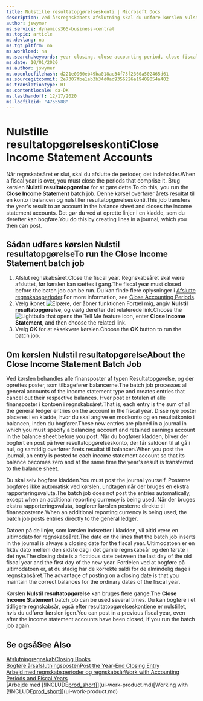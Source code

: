 ```yaml
---
title: Nulstille resultatopgørelseskonti | Microsoft Docs
description: Ved årsregnskabets afslutning skal du udføre kørslen Nulstil resultatopgørelse for at afslutte de regnskabsperioder, der udgør regnskabsåret.
author: jswymer
ms.service: dynamics365-business-central
ms.topic: article
ms.devlang: na
ms.tgt_pltfrm: na
ms.workload: na
ms.search.keywords: year closing, close accounting period, close fiscal year, bank account detailed trial balance
ms.date: 10/01/2020
ms.author: jswymer
ms.openlocfilehash: d221e0960eb49ba018ae34f73f2360a502465d61
ms.sourcegitcommit: 2e7307fbe1eb3b34d0ad9356226a19409054a402
ms.translationtype: HT
ms.contentlocale: da-DK
ms.lasthandoff: 12/17/2020
ms.locfileid: "4755588"
---
```

# <a name="close-income-statement-accounts"></a><span data-ttu-id="a8590-103">Nulstille resultatopgørelseskonti</span><span class="sxs-lookup"><span data-stu-id="a8590-103">Close Income Statement Accounts</span></span>
<span data-ttu-id="a8590-104">Når regnskabsåret er slut, skal du afslutte de perioder, det indeholder.</span><span class="sxs-lookup"><span data-stu-id="a8590-104">When a fiscal year is over, you must close the periods that comprise it.</span></span> <span data-ttu-id="a8590-105">Brug kørslen **Nulstil resultatopgørelse** for at gøre dette.</span><span class="sxs-lookup"><span data-stu-id="a8590-105">To do this, you run the **Close Income Statement** batch job.</span></span> <span data-ttu-id="a8590-106">Denne kørsel overfører årets resultat til en konto i balancen og nulstiller resultatopgørelseskonti.</span><span class="sxs-lookup"><span data-stu-id="a8590-106">This job transfers the year's result to an account in the balance sheet and closes the income statement accounts.</span></span> <span data-ttu-id="a8590-107">Det gør du ved at oprette linjer i en kladde, som du derefter kan bogføre.</span><span class="sxs-lookup"><span data-stu-id="a8590-107">You do this by creating lines in a journal, which you then can post.</span></span>

## <a name="to-run-the-close-income-statement-batch-job"></a><span data-ttu-id="a8590-108">Sådan udføres kørslen Nulstil resultatopgørelse</span><span class="sxs-lookup"><span data-stu-id="a8590-108">To run the Close Income Statement batch job</span></span>
1. <span data-ttu-id="a8590-109">Afslut regnskabsåret.</span><span class="sxs-lookup"><span data-stu-id="a8590-109">Close the fiscal year.</span></span> <span data-ttu-id="a8590-110">Regnskabsåret skal være afsluttet, før kørslen kan sættes i gang.</span><span class="sxs-lookup"><span data-stu-id="a8590-110">The fiscal year must closed before the batch job can be run.</span></span> <span data-ttu-id="a8590-111">Du kan finde flere oplysninger i [Afslutte regnskabsperioder](year-close-account-periods.md).</span><span class="sxs-lookup"><span data-stu-id="a8590-111">For more information, see [Close Accounting Periods](year-close-account-periods.md).</span></span>
2. <span data-ttu-id="a8590-112">Vælg ikonet ![Elpære, der åbner funktionen Fortæl mig](media/ui-search/search_small.png "Fortæl mig, hvad du vil foretage dig"), angiv **Nulstil resultatopgørelse**, og vælg derefter det relaterede link.</span><span class="sxs-lookup"><span data-stu-id="a8590-112">Choose the ![Lightbulb that opens the Tell Me feature](media/ui-search/search_small.png "Tell me what you want to do") icon, enter **Close Income Statement**, and then choose the related link.</span></span>
3. <span data-ttu-id="a8590-113">Vælg **OK** for at eksekvere kørslen.</span><span class="sxs-lookup"><span data-stu-id="a8590-113">Choose the **OK** button to run the batch job.</span></span>

## <a name="about-the-close-income-statement-batch-job"></a><span data-ttu-id="a8590-114">Om kørslen Nulstil resultatopgørelse</span><span class="sxs-lookup"><span data-stu-id="a8590-114">About the Close Income Statement Batch Job</span></span>
<span data-ttu-id="a8590-115">Ved kørslen behandles alle finansposter af typen Resultatopgørelse, og der oprettes poster, som tilbagefører balancerne.</span><span class="sxs-lookup"><span data-stu-id="a8590-115">The batch job processes all general accounts of the income statement type and creates entries that cancel out their respective balances.</span></span> <span data-ttu-id="a8590-116">Hver post er totalen af alle finansposter i kontoen i regnskabsåret.</span><span class="sxs-lookup"><span data-stu-id="a8590-116">That is, each entry is the sum of all the general ledger entries on the account in the fiscal year.</span></span> <span data-ttu-id="a8590-117">Disse nye poster placeres i en kladde, hvor du skal angive en modkonto og en resultatkonto i balancen, inden du bogfører.</span><span class="sxs-lookup"><span data-stu-id="a8590-117">These new entries are placed in a journal in which you must specify a balancing account and retained earnings account in the balance sheet before you post.</span></span> <span data-ttu-id="a8590-118">Når du bogfører kladden, bliver der bogført en post på hver resultatopgørelseskonto, der får saldoen til at gå i nul, og samtidig overfører årets resultat til balancen.</span><span class="sxs-lookup"><span data-stu-id="a8590-118">When you post the journal, an entry is posted to each income statement account so that its balance becomes zero and at the same time the year's result is transferred to the balance sheet.</span></span>

<span data-ttu-id="a8590-119">Du skal selv bogføre kladden.</span><span class="sxs-lookup"><span data-stu-id="a8590-119">You must post the journal yourself.</span></span> <span data-ttu-id="a8590-120">Posterne bogføres ikke automatisk ved kørslen, undtagen når der bruges en ekstra rapporteringsvaluta.</span><span class="sxs-lookup"><span data-stu-id="a8590-120">The batch job does not post the entries automatically, except when an additional reporting currency is being used.</span></span> <span data-ttu-id="a8590-121">Når der bruges ekstra rapporteringsvaluta, bogfører kørslen posterne direkte til finansposterne.</span><span class="sxs-lookup"><span data-stu-id="a8590-121">When an additional reporting currency is being used, the batch job posts entries directly to the general ledger.</span></span>

<span data-ttu-id="a8590-122">Datoen på de linjer, som kørslen indsætter i kladden, vil altid være en ultimodato for regnskabsåret.</span><span class="sxs-lookup"><span data-stu-id="a8590-122">The date on the lines that the batch job inserts in the journal is always a closing date for the fiscal year.</span></span> <span data-ttu-id="a8590-123">Ultimodatoen er en fiktiv dato mellem den sidste dag i det gamle regnskabsår og den første i det nye.</span><span class="sxs-lookup"><span data-stu-id="a8590-123">The closing date is a fictitious date between the last day of the old fiscal year and the first day of the new year.</span></span> <span data-ttu-id="a8590-124">Fordelen ved at bogføre på ultimodatoen er, at du stadig har de korrekte saldi for de almindelig dage i regnskabsåret.</span><span class="sxs-lookup"><span data-stu-id="a8590-124">The advantage of posting on a closing date is that you maintain the correct balances for the ordinary dates of the fiscal year.</span></span>

<span data-ttu-id="a8590-125">Kørslen **Nulstil resultatopgørelse** kan bruges flere gange.</span><span class="sxs-lookup"><span data-stu-id="a8590-125">The **Close Income Statement** batch job can be used several times.</span></span> <span data-ttu-id="a8590-126">Du kan bogføre i et tidligere regnskabsår, også efter resultatopgørelseskontiene er nulstillet, hvis du udfører kørslen igen.</span><span class="sxs-lookup"><span data-stu-id="a8590-126">You can post in a previous fiscal year, even after the income statement accounts have been closed, if you run the batch job again.</span></span>

## <a name="see-also"></a><span data-ttu-id="a8590-127">Se også</span><span class="sxs-lookup"><span data-stu-id="a8590-127">See Also</span></span>

[<span data-ttu-id="a8590-128">Afslutningregnskab</span><span class="sxs-lookup"><span data-stu-id="a8590-128">Closing Books</span></span>](year-close-books.md)  
[<span data-ttu-id="a8590-129">Bogføre årsafslutningsposten</span><span class="sxs-lookup"><span data-stu-id="a8590-129">Post the Year-End Closing Entry</span></span>](year-how-post-year-end-close-entry.md)  
[<span data-ttu-id="a8590-130">Arbejd med regnskabsperioder og regnskabsår</span><span class="sxs-lookup"><span data-stu-id="a8590-130">Work with Accounting Periods and Fiscal Years</span></span>](finance-accounting-periods-and-fiscal-years.md)  
<span data-ttu-id="a8590-131">[Arbejde med [!INCLUDE[prod_short](includes/prod_short.md)]](ui-work-product.md)</span><span class="sxs-lookup"><span data-stu-id="a8590-131">[Working with [!INCLUDE[prod_short](includes/prod_short.md)]](ui-work-product.md)</span></span>
